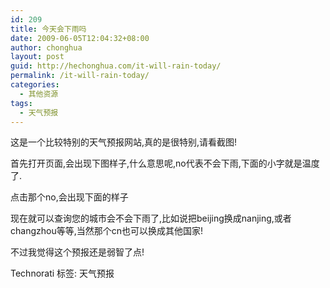 ```yaml
---
id: 209
title: 今天会下雨吗
date: 2009-06-05T12:04:32+08:00
author: chonghua
layout: post
guid: http://hechonghua.com/it-will-rain-today/
permalink: /it-will-rain-today/
categories:
  - 其他资源
tags:
  - 天气预报
---
```

这是一个比较特别的天气预报网站,真的是很特别,请看截图!

<!--more-->

首先打开页面,会出现下图样子,什么意思呢,no代表不会下雨,下面的小字就是温度了.</p> 

点击那个no,会出现下面的样子</p> 

现在就可以查询您的城市会不会下雨了,比如说把beijing换成nanjing,或者changzhou等等,当然那个cn也可以换成其他国家!

不过我觉得这个预报还是弱智了点!

<div style="padding-bottom: 0px; margin: 0px; padding-left: 0px; padding-right: 0px; display: inline; float: none; padding-top: 0px" id="scid:0767317B-992E-4b12-91E0-4F059A8CECA8:dfa66c47-e86c-4d97-955f-be3a603dc89b" class="wlWriterEditableSmartContent">
  Technorati 标签: 天气预报
</div>